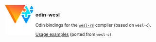 <img src="https://raw.githubusercontent.com/wgsl-tooling-wg/wesl-spec/main/assets/logo/logo-square-dark.svg" align="left" width="100px" height="100px"/>

<h3>odin-wesl</h3>

Odin bindings for the [`wesl-rs`](https://github.com/wgsl-tooling-wg/wesl-rs) compiler (based on `wesl-c`).

[Usage examples](./examples) (ported from `wesl-c`)
